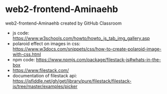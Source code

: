 # web2-frontend-Aminaehb
web2-frontend-Aminaehb created by GitHub Classroom

- js code: https://www.w3schools.com/howto/howto_js_tab_img_gallery.asp
- polaroid effect on images in css: https://www.w3docs.com/snippets/css/how-to-create-polaroid-image-with-css.html
- npm code: https://www.npmjs.com/package/filestack-js#whats-in-the-box
- https://www.filestack.com/ 
- documentation of filestack api: https://jsfiddle.net/gh/get/library/pure/filestack/filestack-js/tree/master/examples/picker

